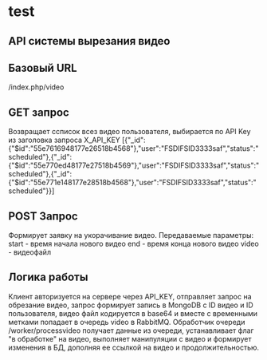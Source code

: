 # test
## API системы вырезания видео

## Базовый URL
/index.php/video

## GET запрос
Возвращает ссписок всез видео пользователя, выбирается по API Key из заголовка запроса X_API_KEY
[{"_id":{"$id":"55e7616948177e26518b4568"},"user":"FSDIFSID3333saf","status":"scheduled"},{"_id":{"$id":"55e770ed48177e27518b4569"},"user":"FSDIFSID3333saf","status":"scheduled"},{"_id":{"$id":"55e771e148177e28518b4568"},"user":"FSDIFSID3333saf","status":"scheduled"}}]


## POST Запрос
Формирует заявку на укорачивание видео.
Передаваемые параметры:
start - время начала нового видео
end  -  время конца нового видео
video - видеофайл


## Логика работы
Клиент  авторизуется на сервере через API_KEY, отправляет запрос на обрезание видео, запрос формирует запись в MongoDB с ID видео и ID пользователя, видео файл кодируется в base64  и вместе с временными метками попадает в очередь video в RabbitMQ. 
Обработчик очереди /worker/processvideo получает данные из очереди, устанавливает флаг "в обработке" на видео, выполняет манипуляции с видео и формирует изменения в БД, дополняя ее ссылкой на видео и продолжительностью.
